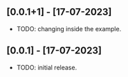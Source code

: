 ## [0.0.1+1] - [17-07-2023]

* TODO: changing inside the example.

## [0.0.1] - [17-07-2023]

* TODO: initial release.
